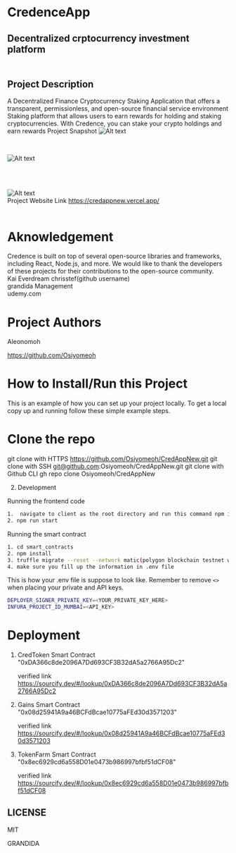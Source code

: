 # CredenceApp <br>
##  Decentralized crptocurrency investment platform <br> <br>

## Project Description <br>
A Decentralized Finance Cryptocurrency Staking Application that offers a transparent, permissionless, and open-source financial service environment Staking platform that allows users to earn rewards for holding and staking cryptocurrencies. With Credence, you can stake your crypto holdings and earn rewards
Project Snapshot
![Alt text](https://drive.google.com/uc?export=view&id=1jyVIwOtZT8czVIVqwv2keEsahowQ1_tw "Optional title")

<br>

![Alt text](https://drive.google.com/uc?export=view&id=15vN_8bdC8ZqkBxqpwKXkzlKpSw8tYzm0 "Optional title")<br>
<br>

<br>

![Alt text](https://drive.google.com/uc?export=view&id=1kiUWxDEshfULxsYOcDhIx6_-OB7Hh8pj "Optional title")<br>
Project Website Link
https://credappnew.vercel.app/ <br><br>

# Aknowledgement
Credence is built on top of several open-source libraries and frameworks, including React, Node.js, and more. We would like to thank the developers of these projects for their contributions to the open-source community.<br>
Kai Everdream chrisstef(github username)<br>
grandida Management<br>
udemy.com<br>

# Project Authors
Aleonomoh

https://github.com/Osiyomeoh <br>


# How to Install/Run this Project
This is an example of how you can set up your project locally. To get a local copy up and running follow these simple example steps.

# Clone the repo
git clone with HTTPS          https://github.com/Osiyomeoh/CredAppNew.git
git clone with SSH            git@github.com:Osiyomeoh/CredAppNew.git
git clone with Github CLI     gh repo clone Osiyomeoh/CredAppNew <br>

2. Development

Running the frontend code

```sh
1.  navigate to client as the root directory and run this command npm install --force
2. npm run start
```

Running the smart contract

```sh
1. cd smart_contracts
2. npm install
3. truffle migrate --reset --network matic(polygon blockchain testnet was used)
4. make sure you fill up the information in .env file
```

This is how your .env file is suppose to look like. Remember to remove `<>` when placing your private and API keys.

```sh
DEPLOYER_SIGNER_PRIVATE_KEY=<YOUR_PRIVATE_KEY_HERE>
INFURA_PROJECT_ID_MUMBAI=<API_KEY>

```
# Deployment

1. CredToken Smart Contract "0xDA366c8de2096A7Dd693CF3B32dA5a2766A95Dc2"

   verified link https://sourcify.dev/#/lookup/0xDA366c8de2096A7Dd693CF3B32dA5a2766A95Dc2

2. Gains Smart Contract "0x08d25941A9a46BCFdBcae10775aFEd30d3571203"

    verified link https://sourcify.dev/#/lookup/0x08d25941A9a46BCFdBcae10775aFEd30d3571203

3. TokenFarm  Smart Contract "0x8ec6929cd6a558D01e0473b986997bfbf51dCF08"

     verified link https://sourcify.dev/#/lookup/0x8ec6929cd6a558D01e0473b986997bfbf51dCF08

## LICENSE <br>
<p>MIT </p>
<p>GRANDIDA</p>


